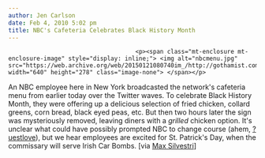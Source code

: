 ```yaml
---
author: Jen Carlson
date: Feb 4, 2010 5:02 pm
title: NBC's Cafeteria Celebrates Black History Month
---
```


	
										<p><span class="mt-enclosure mt-enclosure-image" style="display: inline;"> <img alt="nbcmenu.jpg" src="https://web.archive.org/web/20150121080740im_/http://gothamist.com/attachments/arts_jen/nbcmenu.jpg" width="640" height="278" class="image-none"> </span></p>

<p>An NBC employee here in New York broadcasted the network&apos;s cafeteria menu from earlier today over the Twitter waves. To celebrate Black History Month, they were offering up a delicious selection of fried chicken, collard greens, corn bread, black eyed peas, etc. But then two hours later the sign was mysteriously removed, leaving diners with a <em>grilled</em> chicken option. It&apos;s unclear what could have possibly prompted NBC to change course (ahem, <a href="https://web.archive.org/web/20150121080740/http://twitter.com/questlove/status/8644799362">?uestlove</a>), but we hear employees are excited for St. Patrick&apos;s Day, when the commissary will serve Irish Car Bombs. [via <a href="https://web.archive.org/web/20150121080740/http://maxsilvestri.tumblr.com/post/370810967/http-twitpic-com-11cuqy-our-commissary-is-a">Max Silvestri</a>]</p>					
										
									
				
